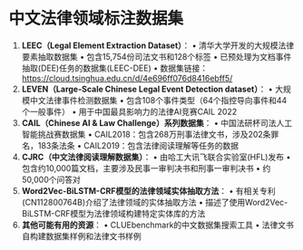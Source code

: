 # 中文法律领域标注数据集

1. **LEEC（Legal Element Extraction Dataset）**：
   $\bullet$ 清华大学开发的大规模法律要素抽取数据集
   $\bullet$ 包含15,754份司法文书和128个标签
   $\bullet$ 已预处理为文档事件抽取(DEE)任务的数据集(LEEC-DEE)
   $\bullet$ 数据集链接：https://cloud.tsinghua.edu.cn/d/4e696ff076d8416ebff5/
2. **LEVEN（Large-Scale Chinese Legal Event Detection dataset）**：
   $\bullet$ 大规模中文法律事件检测数据集
   $\bullet$ 包含108个事件类型（64个指控导向事件和44个一般事件）
   $\bullet$ 用于中国最具影响力的法律AI竞赛CAIL 2022
3. **CAIL（Chinese AI & Law Challenge）系列数据集**：
   $\bullet$ 中国法研杯司法人工智能挑战赛数据集
   $\bullet$ CAIL2018：包含268万刑事法律文书，涉及202条罪名，183条法条
   $\bullet$ CAIL2019：包含法律阅读理解等任务的数据
4. **CJRC（中文法律阅读理解数据集）**：
   $\bullet$ 由哈工大讯飞联合实验室(HFL)发布
   $\bullet$ 包含约10,000篇文档，主要涉及民事一审判决书和刑事一审判决书
   $\bullet$ 约50,000个问答对
5. **Word2Vec-BiLSTM-CRF模型的法律领域实体抽取方法**：
   $\bullet$ 有相关专利(CN112800764B)介绍了法律领域的实体抽取方法
   $\bullet$ 描述了使用Word2Vec-BiLSTM-CRF模型为法律领域构建特定实体库的方法
6. **其他可能有用的资源**：
   $\bullet$ CLUEbenchmark的中文数据集搜索工具
   $\bullet$ 法律文书自构建数据集样例和法律文书样例